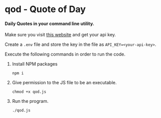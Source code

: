 # qod - Quote of Day

#### Daily Quotes in your command line utility.

Make sure you visit [this website](https://theysaidso.com/api) and get your api key.

Create a `.env` file and store the key in the file as `API_KEY=<your-api-key>`.

Execute the following commands in order to run the code.

1. Install NPM packages
    ```
    npm i
    ```
2. Give permission to the JS file to be an executable.         
    ```
    chmod +x qod.js
    ```
3. Run the program.
    ```
    ./qod.js
    ```